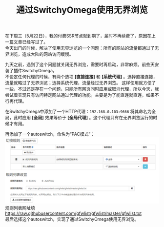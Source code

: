 ﻿---
title: 通过SwitchyOmega使用无界浏览
layout: post
category: [技术, 科学上网]
---

在下周三（5月22日），我的付费SSR节点就到期了，届时不再续费了，原因在上一篇文章已经写过了。  
今天出门的时候，解决了使用无界浏览的一个问题：所有的网站的流量都通过了无界浏览，造成大陆的网站访问缓慢。

九天之前，遇到了这个问题就关闭无界浏览，需要时再启动，非常麻烦。前些天安装了插件SwitchyOmega。  
不设定任何代理的时候，有两个选项 **[直接连接]** 和 **[系统代理]** 。选择直接连接，流量就略过了无界浏览；选择系统代理，流量经过无界浏览。 
这样使用就方便了一些，不过还是存在一个问题，只能所有网页同时应用或取消代理，所以今天，我尝试着实现只有访问特定网站通过代理的功能。主要是为了能直连就直连，如果不行再代理。

在SwitchyOmega中添加了一个HTTP代理：```192.168.0.103:9666``` 将其命名为全局，此时应用 **[全局]** 效果等价于 **[全局代理]** 。这个代理只有在无界浏览运行的时候才有用。

再添加了一个autoswitch，命名为“PAC模式”：
![so1](/files/img/switchyomega.png)
规则列表网址填<https://raw.githubusercontent.com/gfwlist/gfwlist/master/gfwlist.txt>  
最后选择这个autoswitch，实现了通过SwitchyOmega使用无界浏览。


